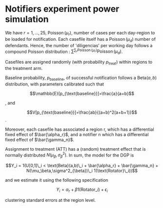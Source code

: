 # Notifiers experiment power simulation

We have $r=1,\ldots, 25$, $\operatorname{Poisson}(\mu_r)$, number of cases per each day-region to be loaded for notification. Each casefile itself has a $\operatorname{Poisson}(\mu_d)$ number of defendants. Hence, the number of 'diligencias' per working day follows a compound Poisson distribution : $\sum^{\sum_{r} \operatorname{Poisson}(\mu_r)} \operatorname{Poisson}(\mu_d)$. 

Casefiles are assigned randomly (with probability $p_{\text{treat}}$) within regions to the treatment arm. 

Baseline probability, $p_{\text{baseline}}$, of successful notification follows a $\text{Beta}(a,b)$ distribution, with parameters calibrated such that 

$$\mathbb{E}[p_{\text{baseline}}]=\frac{a}{a+b}$$ 

, and 

$$V[p_{\text{baseline}}]=\frac{ab}{(a+b)^2(a+b+1)}$$. 

Moreover, each casefile has associated a region r, which has a differential fixed effect of $\bar{\alpha_r}$, and a notifier n which has a differential fixed effect of $\bar{\gamma_n}$. 

Assignment to treatment (ATT) has a (random) treatment effect that is normally distributed  $N(\mu_\beta,\sigma^2_{\beta})$. 
In sum, the model for the DGP is 

$$Y_i = 1(U[0,1]\_i < \text{Beta}(a,b)\_i + \bar{\alpha_r} + \bar{\gamma_n} + N(\mu_\beta,\sigma^2_{\beta})\_i 1(\text{Rotator}\_i))$$

and we estimate it using the following specification

$$Y_{i} = \alpha_{r}  + \beta 1(\text{Rotator}\_i) + \epsilon_{i}$$

clustering standard errors at the region level.

